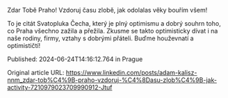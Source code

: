 Zdar Tobě Praho! Vzdoruj času zlobě, jak odolalas věky bouřím všem!


To je citát Svatopluka Čecha, který je plný optimismu a dobrý souhrn toho, co Praha všechno zažila a přežila. Zkusme se takto optimisticky dívat i na naše rodiny, firmy, vztahy s dobrými přáteli. Buďme houževnatí a optimističtí!



Published: 2024-06-24T14:16:12.764 in Prague

Original article URL: https://www.linkedin.com/posts/adam-kalisz-nnm_zdar-tob%C4%9B-praho-vzdoruj-%C4%8Dasu-zlob%C4%9B-jak-activity-7210979023709990912-Jtuf

